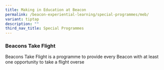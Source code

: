 ```yaml
---
title: Making in Education at Beacon
permalink: /beacon-experiential-learning/special-programmes/meb/
variant: tiptap
description: ""
third_nav_title: Special Programmes
---
```

<h3>Beacons Take Flight</h3>
<p>Beacons Take Flight is a programme to provide every Beacon with at least
one opportunity to take a flight overse</p>